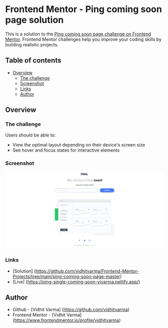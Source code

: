# Frontend Mentor - Ping coming soon page solution

This is a solution to the [Ping coming soon page challenge on Frontend Mentor](https://www.frontendmentor.io/challenges/ping-single-column-coming-soon-page-5cadd051fec04111f7b848da). Frontend Mentor challenges help you improve your coding skills by building realistic projects. 

## Table of contents
- [Overview](#overview)
    - [The challenge](#the-challenge)
    - [Screenshot](#screenshot)
    - [Links](#links)
    - [Author](#author)

## Overview

### The challenge

Users should be able to:

- View the optimal layout depending on their device's screen size
- See hover and focus states for interactive elements

### Screenshot

![](./screenshot.png)


### Links
- [Solution] (https://github.com/vidhitvarma/Frontend-Mentor-Projects/tree/main/ping-coming-soon-page-master)
- [Live] (https://ping-single-coming-soon-vivarma.netlify.app/)

## Author
- Github - [Vidhit Varma] (https://github.com/vidhitvarma)
- Frontend Mentor - [Vidhit Varma] (https://www.frontendmentor.io/profile/vidhitvarma)